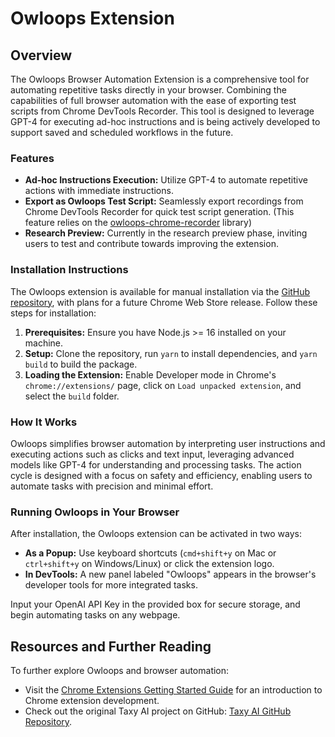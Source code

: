 # Owloops Extension

## Overview

The Owloops Browser Automation Extension is a comprehensive tool for automating repetitive tasks directly in your browser. Combining the capabilities of full browser automation with the ease of exporting test scripts from Chrome DevTools Recorder. This tool is designed to leverage GPT-4 for executing ad-hoc instructions and is being actively developed to support saved and scheduled workflows in the future.

### Features

- **Ad-hoc Instructions Execution:** Utilize GPT-4 to automate repetitive actions with immediate instructions.
- **Export as Owloops Test Script:** Seamlessly export recordings from Chrome DevTools Recorder for quick test script generation. (This feature relies on the [owloops-chrome-recorder](https://github.com/Owloops/owloops-chrome-recorder) library)
- **Research Preview:** Currently in the research preview phase, inviting users to test and contribute towards improving the extension.

### Installation Instructions

The Owloops extension is available for manual installation via the [GitHub repository](https://github.com/Owloops/owloops-extension), with plans for a future Chrome Web Store release. Follow these steps for installation:

1. **Prerequisites:** Ensure you have Node.js >= 16 installed on your machine.
2. **Setup:** Clone the repository, run `yarn` to install dependencies, and `yarn build` to build the package.
3. **Loading the Extension:** Enable Developer mode in Chrome's `chrome://extensions/` page, click on `Load unpacked extension`, and select the `build` folder.

### How It Works

Owloops simplifies browser automation by interpreting user instructions and executing actions such as clicks and text input, leveraging advanced models like GPT-4 for understanding and processing tasks. The action cycle is designed with a focus on safety and efficiency, enabling users to automate tasks with precision and minimal effort.

### Running Owloops in Your Browser

After installation, the Owloops extension can be activated in two ways:

- **As a Popup:** Use keyboard shortcuts (`cmd+shift+y` on Mac or `ctrl+shift+y` on Windows/Linux) or click the extension logo.
- **In DevTools:** A new panel labeled "Owloops" appears in the browser's developer tools for more integrated tasks.

Input your OpenAI API Key in the provided box for secure storage, and begin automating tasks on any webpage.

## Resources and Further Reading

To further explore Owloops and browser automation:

- Visit the [Chrome Extensions Getting Started Guide](https://developer.chrome.com/extensions/getstarted) for an introduction to Chrome extension development.
- Check out the original Taxy AI project on GitHub: [Taxy AI GitHub Repository](https://github.com/TaxyAI/browser-extension).
